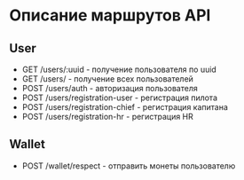 # Описание маршрутов API

## User
* GET /users/:uuid - получение пользователя по uuid
* GET /users/ - получение всех пользователей
* POST /users/auth - авторизация пользователя
* POST /users/registration-user - регистрация пилота
* POST /users/registration-chief - регистрация капитана
* POST /users/registration-hr - регистрация HR

## Wallet
* POST /wallet/respect - отправить монеты пользователю